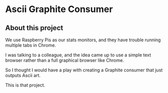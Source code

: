 # Ascii Graphite Consumer

## About this project

We use Raspberry Pis as our stats monitors, and they have trouble running multiple tabs in Chrome.

I was talking to a colleague, and the idea came up to use a simple text browser rather than a full graphical browser like Chrome.

So I thought I would have a play with creating a Graphite consumer that just outputs Ascii art.

This is that project.